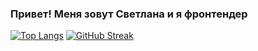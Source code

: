### Привет! Меня зовут Светлана и я фронтендер



[![Top Langs](https://github-readme-stats.vercel.app/api/top-langs/?username=anuraghazra)](https://github.com/anuraghazra/github-readme-stats)
[![GitHub Streak](https://github-readme-streak-stats.herokuapp.com?user=)](https://git.io/streak-stats)
<!--
**darkmyrrh/darkmyrrh** is a ✨ _special_ ✨ repository because its `README.md` (this file) appears on your GitHub profile.

- 🌱 В настоящее время изучаю React, планирую освоить Vue
- 
-->
